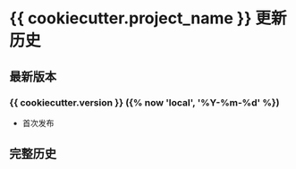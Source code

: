# {{ cookiecutter.project_name }} 更新历史

## 最新版本

### {{ cookiecutter.version }} ({% now 'local', '%Y-%m-%d' %})

* 首次发布

## 完整历史